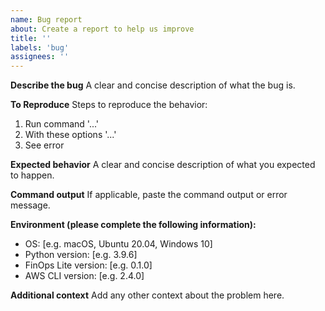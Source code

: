 ```yaml
---
name: Bug report
about: Create a report to help us improve
title: ''
labels: 'bug'
assignees: ''
---
```


**Describe the bug**
A clear and concise description of what the bug is.

**To Reproduce**
Steps to reproduce the behavior:
1. Run command '...'
2. With these options '...'
3. See error

**Expected behavior**
A clear and concise description of what you expected to happen.

**Command output**
If applicable, paste the command output or error message.

**Environment (please complete the following information):**
- OS: [e.g. macOS, Ubuntu 20.04, Windows 10]
- Python version: [e.g. 3.9.6]
- FinOps Lite version: [e.g. 0.1.0]
- AWS CLI version: [e.g. 2.4.0]

**Additional context**
Add any other context about the problem here.